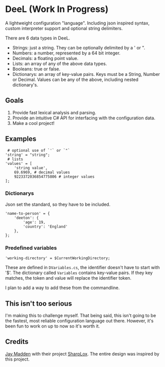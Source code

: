# DeeL (Work In Progress)

A lightweight configuration "language". Including json inspired syntax, custom interpreter support and optional string delimiters. 

There are 6 data types in DeeL. 

 - Strings: just a string. They can be optionally delimited by a ' or ".
 - Numbers: a number, represented by a 64 bit integer.
 - Decimals: a floating point value.
 - Lists: an array of any of the above data types.
 - Booleans: true or false.
 - Dictionarys: an array of key-value pairs. Keys must be a String, Number or Decimal. Values can be any of the above, including nested dictionary's. 

## Goals

 1. Provide fast lexical analysis and parsing.
 2. Provide an intuitive C# API for interfacing with the configuration data.
 3. Make a cool project!

## Examples
```
 # optional use of `'` or `"`
'string' = "string";
 # lists
'values' = [
    'string value',
    69.6969, # decimal values
    9223372036854775806 # integer values
]; 
```

### Dictionarys
Json set the standard, so they have to be included.
```
'name-to-person' = {
    'deeton': {
	    'age': 19,
	    'country': 'England'
	},
};
```

### Predefined variables
```
'working-directory' = $CurrentWorkingDirectory;
```

These are defined in `DVariables.cs`, the identifier doesn't have to start with '$'.
The dictionary called `Variables` contains key-value pairs. If they key matches, the token
and value will replace the identifier token.

I plan to add a way to add these from the commandline.
## This isn't too serious
I'm making this to challenge myself. That being said, this isn't going to be the fastest, most reliable configuration language out there. However, it's been fun to work on up to now so it's worth it.

## Credits
[Jay Madden](https://github.com/Jay-Madden) with their project [SharpLox](https://github.com/Jay-Madden/SharpLox).
The entire design was inspired by this project.